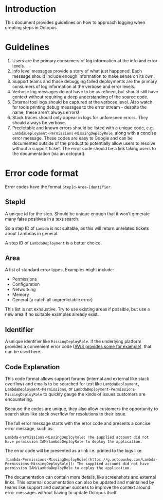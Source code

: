 
# Introduction
This document provides guidelines on how to approach logging when creating steps in Octopus.

# Guidelines

1. Users are the primary consumers of log information at the info and error levels.
2. Info level messages provide a story of what just happened. Each message should include enough information to make sense on its own.
3. Support teams and those debugging failed deployments are the primary consumers of log information at the verbose and error levels.
4. Verbose log messages do not have to be as refined, but should still have context without requiring a deep understanding of the source code.
5. External tool logs should be captured at the verbose level. Also watch for tools printing debug messages to the error stream - despite the name, these aren’t always errors!
6. Stack traces should only appear in logs for unforeseen errors. They should always be verbose.
7. Predictable and known errors should be listed with a unique code, e.g. `LambdaDeployment-Permissions-MissingDeployRole`, along with a concise error message. These codes are easy to Google and can be documented outside of the product to potentially allow users to resolve without a support ticket. The error code should be a link taking users to the documentation (via an octopurl).

# Error code format

Error codes have the format `StepId-Area-Identifier`.

## StepId

A unique id for the step. Should be unique enough that it won’t generate many false positives in a text search. 

So a step ID of `Lambda` is not suitable, as this will return unrelated tickets about Lambdas in general.

A step ID of `LambdaDeployment` is a better choice.

## Area

A list of standard error types. Examples might include:

* Permissions
* Configuration
* Networking
* Memory
* General (a catch all unpredictable error)

This list is not exhaustive. Try to use existing areas if possible, but use a new area if no suitable examples already exist.

## Identifier

A unique identifier like `MissingDeployRole`. If the underlying platform provides a convenient error code ([AWS provides some for example](https://docs.aws.amazon.com/lambda/latest/dg/troubleshooting-deployment.html)), that can be used here.

## Code Explanation

This code format allows support forums (internal and external like stack overflow) and emails to be searched for text like `LambdaDeployment`, `LambdaDeployment-Permissions`, or `LambdaDeployment-Permissions-MissingDeployRole` to quickly gauge the kinds of issues customers are encountering.

Because the codes are unique, they also allow customers the opportunity to search sites like stack overflow for resolutions to their issue.

The full error message starts with the error code and presents a concise error message, such as:

```
Lambda-Permissions-MissingDeployRole: The supplied account did not have permission IAM/LambdaDeployRole to deploy the application.
```

The error code will be presented as a link i.e. printed to the logs like:

```
[Lambda-Permissions-MissingDeployRole](https://g.octopushq.com/Lambda-Permissions-MissingDeployRole]): The supplied account did not have permission IAM/LambdaDeployRole to deploy the application.
```

The documentation can contain more details, like screenshots and external links. This external documentation can also be updated and maintained by teams like support and customer success to improve the context around error messages without having to update Octopus itself.
